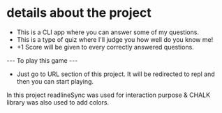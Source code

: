 # details about the project

- This is a CLI app where you can answer some of my questions.
- This is a type of quiz where I'll judge you how well do you know me!
- +1 Score will be given to every correctly answered questions.

--- To play this game ---
- Just go to URL section of this project. It will be redirected to repl and then you can start playing.

In this project readlineSync was used for interaction purpose & CHALK library was also used to add colors.